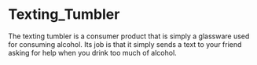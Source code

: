 # Texting_Tumbler
The texting tumbler is a consumer product that is simply a glassware used for consuming alcohol. Its job is that it simply sends a text to your friend asking for help when you drink too much of alcohol.
